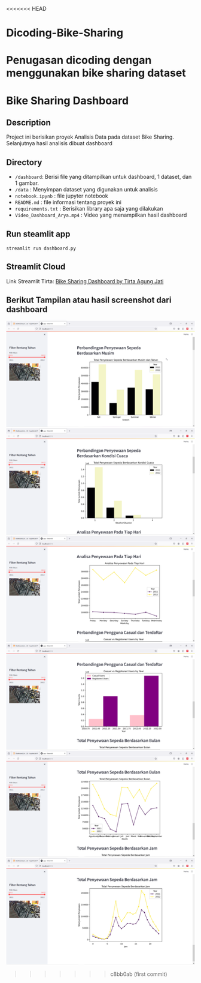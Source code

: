 <<<<<<< HEAD
# Dicoding-Bike-Sharing
Penugasan dicoding dengan menggunakan bike sharing dataset
=======
# Bike Sharing Dashboard

## Description

Project ini berisikan proyek Analisis Data pada dataset Bike Sharing. Selanjutnya hasil analisis dibuat dashboard

## Directory

- `/dashboard`: Berisi file  yang ditampilkan untuk dashboard, 1 dataset, dan 1 gambar.
- `/data` : Menyimpan dataset yang digunakan untuk analisis
- `notebook.ipynb` : file jupyter notebook 
- `README.md` : file informasi tentang proyek ini
- `requirements.txt` : Berisikan library apa saja yang dilakukan 
- `Video_Dashboard_Arya.mp4` : Video  yang menampilkan hasil dashboard 

## Run steamlit app
```
streamlit run dashboard.py
```

## Streamlit Cloud 
Link Streamlit Tirta: <a href='https://bikesharing-tirtaaj.streamlit.app/' target='_blank' title='Bike Sharing Dashboard by Tirta Agung Jati | Streamlit'>Bike Sharing Dashboard by Tirta Agung Jati</a>

## Berikut Tampilan atau hasil screenshot dari dashboard

![Screenshot Dashboard 1](SS-Dashboard-1.png)
![Screenshot Dashboard 2](SS-Dashboard-2.png)
![Screenshot Dashboard 3](SS-Dashboard-3.png)
![Screenshot Dashboard 4](SS-Dashboard-4.png)
![Screenshot Dashboard 5](SS-Dashboard-5.png)
![Screenshot Dashboard 6](SS-Dashboard-6.png)
>>>>>>> c8bb0ab (first commit)
